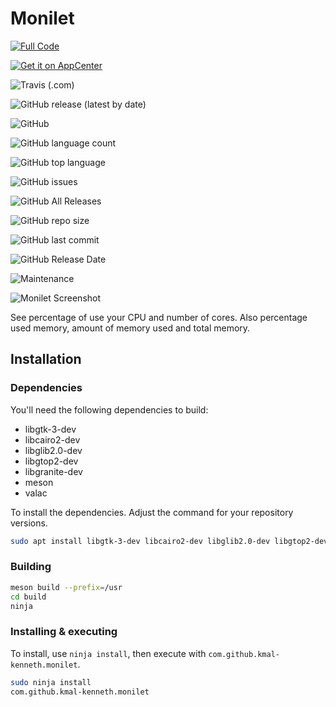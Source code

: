 # Monilet 

[![Full Code](https://raw.github.com/kmal-kenneth/monilet/master/data/images/badge.png)](https://gitlab.com/kmal-kenneth/monilet)

[![Get it on AppCenter](https://appcenter.elementary.io/badge.svg)](https://appcenter.elementary.io/com.github.kmal-kenneth.monilet)﻿

![Travis (.com)](https://img.shields.io/travis/com/kmal-kenneth/monilet)

![GitHub release (latest by date)](https://img.shields.io/github/v/release/kmal-kenneth/monilet)

![GitHub](https://img.shields.io/github/license/kmal-kenneth/monilet)

![GitHub language count](https://img.shields.io/github/languages/count/kmal-kenneth/monilet)

![GitHub top language](https://img.shields.io/github/languages/top/kmal-kenneth/monilet)

![GitHub issues](https://img.shields.io/github/issues/kmal-kenneth/monilet)

![GitHub All Releases](https://img.shields.io/github/downloads/kmal-kenneth/monilet/total)

![GitHub repo size](https://img.shields.io/github/repo-size/kmal-kenneth/monilet)

![GitHub last commit](https://img.shields.io/github/last-commit/kmal-kenneth/monilet)

![GitHub Release Date](https://img.shields.io/github/release-date/kmal-kenneth/monilet)

![Maintenance](https://img.shields.io/maintenance/yes/2020)

![Monilet Screenshot](https://raw.github.com/kmal-kenneth/monilet/master/data/images/screenshot.png)

See percentage of use your CPU and number of cores. Also percentage used memory, amount of memory used and total memory.

## Installation

### Dependencies

You'll need the following dependencies to build:

* libgtk-3-dev
* libcairo2-dev
* libglib2.0-dev
* libgtop2-dev
* libgranite-dev
* meson
* valac

To install the dependencies. Adjust the command for your repository versions.

```bash
sudo apt install libgtk-3-dev libcairo2-dev libglib2.0-dev libgtop2-dev libgranite-dev valac
```

### Building

```bash
meson build --prefix=/usr
cd build
ninja
```

### Installing & executing

To install, use `ninja install`, then execute with `com.github.kmal-kenneth.monilet`.

```bash
sudo ninja install
com.github.kmal-kenneth.monilet
```